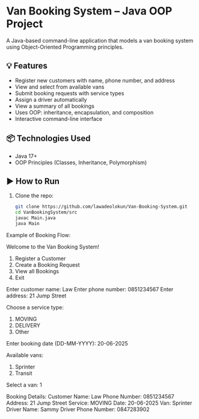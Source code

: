 # Van Booking System – Java OOP Project

A Java-based command-line application that models a van booking system using Object-Oriented Programming principles.

## 💡 Features

- Register new customers with name, phone number, and address
- View and select from available vans 
- Submit booking requests with service types
- Assign a driver automatically
- View a summary of all bookings
- Uses OOP: inheritance, encapsulation, and composition
- Interactive command-line interface

## 📦 Technologies Used

- Java 17+
- OOP Principles (Classes, Inheritance, Polymorphism)

## ▶️ How to Run

1. Clone the repo:
   ```bash
   git clone https://github.com/lawadeolokun/Van-Booking-System.git
   cd VanBookingSystem/src
   javac Main.java
   java Main

Example of Booking Flow:

Welcome to the Van Booking System!
1. Register a Customer
2. Create a Booking Request
3. View all Bookings
4. Exit

Enter customer name: Law
Enter phone number: 0851234567
Enter address: 21 Jump Street

Choose a service type:
1. MOVING
2. DELIVERY
3. Other

Enter booking date (DD-MM-YYYY): 20-06-2025

Available vans:
1. Sprinter
2. Transit

Select a van: 1

Booking Details:
Customer Name: Law
Phone Number: 0851234567
Address: 21 Jump Street
Service: MOVING
Date: 20-06-2025
Van: Sprinter
Driver Name: Sammy
Driver Phone Number: 0847283902
